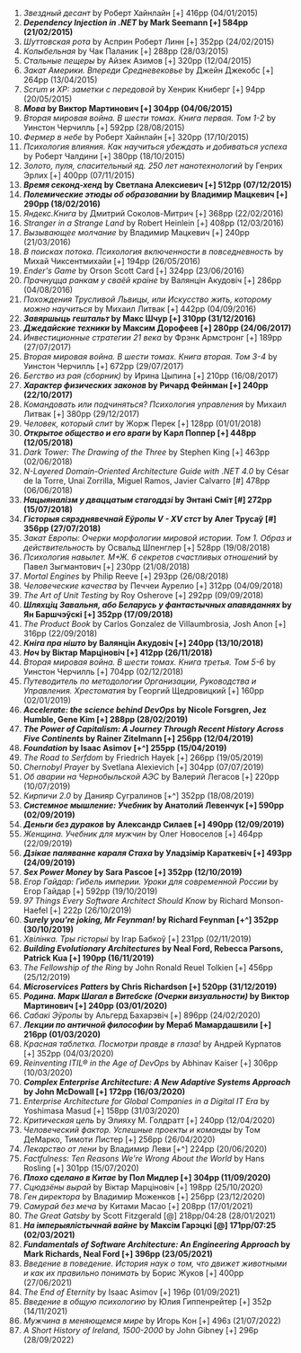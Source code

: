 1. _Звездный десант_ by Роберт Хайнлайн [+] 416pp (04/01/2015)</br>
1. **_Dependency Injection in .NET_ by Mark Seemann [+] 584pp (21/02/2015)**</br>
1. _Шуттовская рота_ by Асприн Роберт Линн [+] 352pp (24/02/2015)</br>
1. _Колыбельная_ by Чак Паланик [+] 288pp (28/03/2015)</br>
1. _Стальные пещеры_ by Айзек Азимов [+] 320pp (12/04/2015)</br>
1. _Закат Америки. Впереди Средневековье_ by Джейн Джекобс [+] 264pp (13/04/2015)</br>
1. _Scrum и XP: заметки с передовой_ by Хенрик Книберг [+] 94pp (20/05/2015)</br>
1. **_Мова_ by Виктор Мартинович [+] 304pp (04/06/2015)**</br>
1. _Вторая мировая война. В шести томах. Книга первая. Том 1-2_ by Уинстон Черчилль [+] 592pp (28/08/2015)</br>
1. _Фермер в небе_ by Роберт Хайнлайн [+] 320pp (17/10/2015)</br>
1. _Психология влияния. Как научиться убеждать и добиваться успеха_ by Роберт Чалдини [+] 380pp (18/10/2015)</br>
1. _Золото, пуля, спасительный яд. 250 лет нанотехнологий_ by Генрих Эрлих [+] 400pp (07/11/2015)</br>
1. **_Время секонд-хенд_ by Светлана Алексиевич [+] 512pp (07/12/2015)**</br>
1. **_Полемические этюды об образовании_ by Владимир Мацкевич [+] 290pp (18/02/2016)**</br>
1. _Яндекс.Книга_ by Дмитрий Соколов-Митрич [+] 368pp (22/02/2016)</br>
1. _Stranger in a Strange Land_ by Robert Heinlein [+] 408pp (12/03/2016)</br>
1. _Вызывающее молчание_ by Владимир Мацкевич [+] 240pp (21/03/2016)</br>
1. _В поисках потока. Психология включенности в повседневность_ by Михай Чиксентмихайи [+] 194pp (26/05/2016)</br>
1. _Ender's Game_ by Orson Scott Card [+] 324pp (23/06/2016)</br>
1. _Прачнуцца ранкам у сваёй краіне_ by Валянцiн Акудовiч [+] 286pp (04/08/2016)</br>
1. _Похождения Трусливой Львицы, или Искусство жить, которому можно научиться_ by Михаил Литвак [+] 442pp (04/09/2016)</br>
1. **_Завяршыць гештальт_ by Макс Шчур [+] 310pp (31/12/2016)**</br>
1. **_Джедайские техники_ by Максим Дорофеев [+] 280pp (24/06/2017)**</br>
1. _Инвестиционные стратегии 21 века_ by Фрэнк Армстронг [+] 189pp (27/07/2017)</br>
1. _Вторая мировая война. В шести томах. Книга вторая. Том 3-4_ by Уинстон Черчилль [+] 672pp (29/07/2017)</br>
1. _Бегство из рая (сборник)_ by Ирина Цыпина [+] 210pp (16/08/2017)</br>
1. **_Характер физических законов_ by Ричард Фейнман [+] 240pp (22/10/2017)**</br>
1. _Командовать или подчиняться? Психология управления_ by Михаил Литвак [+] 380pp (29/12/2017)</br>
1. _Человек, который спит_ by Жорж Перек [+] 128pp (01/01/2018)</br>
1. **_Открытое общество и его враги_ by Карл Поппер [+] 448pp (12/05/2018)**</br>
1. _Dark Tower: The Drawing of the Three_ by Stephen King [+] 463pp (02/06/2018)</br>
1. _N-Layered Domain-Oriented Architecture Guide with .NET 4.0_ by César de la Torre, Unai Zorrilla, Miguel Ramos, Javier Calvarro [#] 478pp (06/06/2018)</br>
1. **_Нацыяналізм у дваццатым стагоддзі_ by Энтані Сміт [#] 272pp (15/07/2018)**</br>
1. **_Гісторыя сярэднявечнай Еўропы V - XV стст_ by Алег Трусаў [#] 356pp (27/07/2018)**</br>
1. _Закат Европы: Очерки морфологии мировой истории. Том 1. Образ и действительность_ by Освальд Шпенглер [+] 528pp (19/08/2018)</br>
1. _Психология навылет. М+Ж. 6 секретов счастливых отношений_ by Павел Зыгмантович [+] 230pp (21/08/2018)</br>
1. _Mortal Engines_ by Philip Reeve [+] 293pp (26/08/2018)</br>
1. _Человеческие качества_ by Печчеи Аурелио [+] 312pp (04/09/2018)</br>
1. _The Art of Unit Testing_ by Roy Osherove [+] 292pp (09/09/2018)</br>
1. **_Шляхцiц Завальня, або Беларусь у фантастычных апавяданнях_ by Ян Баршчэўскi [+] 352pp (17/09/2018)**</br>
1. _The Product Book_ by Carlos Gonzalez de Villaumbrosia, Josh Anon [+] 316pp (22/09/2018)</br>
1. **_Кнiга пра нiшто_ by Валянцiн Акудовiч [+] 240pp (13/10/2018)**</br>
1. **_Ноч_ by Віктар Марціновіч [+] 412pp (26/11/2018)**</br>
1. _Вторая мировая война. В шести томах. Книга третья. Том 5-6_ by Уинстон Черчилль [+] 704pp (02/12/2018)</br>
1. _Путеводитель по методологии Организации, Руководства и Управления. Хрестоматия_ by Георгий Щедровицкий [+] 160pp (02/01/2019)</br>
1. **_Accelerate: the science behind DevOps_ by Nicole Forsgren, Jez Humble, Gene Kim [+] 288pp (28/02/2019)**</br>
1. **_The Power of Capitalism: A Journey Through Recent History Across Five Continents_ by Rainer Zitelmann [+] 256pp (12/04/2019)**</br>
1. **_Foundation_ by Isaac Asimov [+^] 255pp (15/04/2019)**</br>
1. _The Road to Serfdom_ by Friedrich Hayek [+] 266pp (19/05/2019)</br>
1. _Chernobyl Prayer_ by Svetlana Alexievich [+] 304pp (07/07/2019)</br>
1. _Об аварии на Чернобыльской АЭС_ by Валерий Легасов [+] 220pp (10/07/2019)</br>
1. _Кирпичи 2.0_ by Данияр Сугралинов [+^] 352pp (18/08/2019)</br>
1. **_Системное мышление: Учебник_ by Анатолий Левенчук [+] 590pp (02/09/2019)**</br>
1. **_Деньги без дураков_ by Александр Силаев [+] 490pp (12/09/2019)**</br>
1. _Женщина. Учебник для мужчин_ by Олег Новоселов [+] 464pp (22/09/2019)</br>
1. **_Дзікае паляванне караля Стаха_ by Уладзімір Караткевіч [+] 493pp (24/09/2019)**</br>
1. **_Sex Power Money_ by Sara Pascoe [+] 352pp (12/10/2019)**</br>
1. _Егор Гайдар: Гибель империи. Уроки для современной России_ by Егор Гайдар [+] 592pp (19/10/2019)</br>
1. _97 Things Every Software Architect Should Know_ by Richard Monson-Haefel [+] 222p (26/10/2019)</br>
1. **_Surely you're joking, Mr Feynman!_ by Richard Feynman [+^] 352pp (30/10/2019)**</br>
1. _Хвілінка. Тры гісторыі_ by Ігар Бабкоў [+] 231pp (02/11/2019)</br>
1. **_Building Evolutionary Architectures_ by Neal Ford, Rebecca Parsons, Patrick Kua [+] 190pp (16/11/2019)**</br>
1. _The Fellowship of the Ring_ by John Ronald Reuel Tolkien [+] 456pp (25/12/2019)</br>
1. **_Microservices Patters_ by Chris Richardson [+] 520pp (31/12/2019)**</br>
1. **_Родина. Марк Шагал в Витебске (Очерки визуальности)_ by Виктор Мартинович [+] 240pp (03/01/2020)**</br>
1. _Сабакі Эўропы_ by Альгерд Бахарэвіч [+] 896pp (24/02/2020)</br>
1. **_Лекции по античной философии_ by Мераб Мамардашвили [+] 216pp (01/03/2020)**</br>
1. _Красная таблетка. Посмотри правде в глаза!_ by Андрей Курпатов [+] 352pp (04/03/2020)</br>
1. _Reinventing ITIL® in the Age of DevOps_ by Abhinav Kaiser [+] 306pp (10/03/2020)</br>
1. **_Complex Enterprise Architecture: A New Adaptive Systems Approach_ by John McDowall [+] 172pp (16/03/2020)**</br>
1. _Enterprise Architecture for Global Companies in a Digital IT Era_ by Yoshimasa Masud [+] 158pp (31/03/2020)</br>
1. _Критическая цепь_ by Элияху M. Голдратт [+] 240pp (12/04/2020)</br>
1. _Человеческий фактор. Успешные проекты и команды_ by Том ДеМарко, Тимоти Листер [+] 256pp (26/04/2020)</br>
1. _Лекарство от лени_ by Владимир Леви [+^] 224pp (20/06/2020)</br>
1. _Factfulness: Ten Reasons We're Wrong About the World_ by Hans Rosling [+] 301pp (15/07/2020)</br>
1. **_Плохо сделано в Китае_ by Пол Мидлер [+] 304pp (11/09/2020)**</br>
1. _Сцюдзёны вырай_ by Віктар Марціновіч [+] 198pp (25/10/2020)</br>
1. _Ген директора_ by Владимир Моженков [+] 256pp (23/12/2020)</br>
1. _Самурай без меча_ by Китами Масао [+] 208pp (17/01/2021)</br>
1. _The Great Gatsby_ by Scott Fitzgerald [@] 218pp/04:28 (28/01/2021)</br>
1. **_На імперыялістычнай вайне_ by Максім Гарэцкі [@] 171pp/07:25 (02/03/2021)**</br>
1. **_Fundamentals of Software Architecture: An Engineering Approach_ by Mark Richards, Neal Ford [+] 396pp (23/05/2021)**</br>
1. _Введение в поведение. История наук о том, что движет животными и как их правильно понимать_ by Борис Жуков [+] 400pp (27/06/2021)</br>
1. _The End of Eternity_ by Isaac Asimov [+] 196p (01/09/2021)</br>
1. _Введение в общую психологию_ by Юлия Гиппенрейтер [+] 352p (14/11/2021)</br>
1. _Мужчина в меняющемся мире_ by Игорь Кон [+] 496з (21/07/2022)</br>
1. _A Short History of Ireland, 1500-2000_ by John Gibney [+] 296p (28/09/2022)</br>
